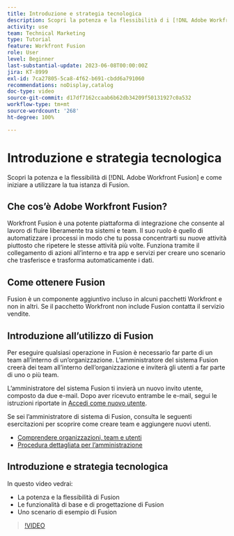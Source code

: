 ```yaml
---
title: Introduzione e strategia tecnologica
description: Scopri la potenza e la flessibilità d i [!DNL Adobe Workfront Fusion] e come iniziare a utilizzare la tua istanza di Fusion.
activity: use
team: Technical Marketing
type: Tutorial
feature: Workfront Fusion
role: User
level: Beginner
last-substantial-update: 2023-06-08T00:00:00Z
jira: KT-8999
exl-id: 7ca27805-5ca8-4f62-b691-cbdd6a791060
recommendations: noDisplay,catalog
doc-type: video
source-git-commit: d17df7162ccaab6b62db34209f50131927c0a532
workflow-type: tm+mt
source-wordcount: '268'
ht-degree: 100%

---
```


# Introduzione e strategia tecnologica

Scopri la potenza e la flessibilità di [!DNL Adobe Workfront Fusion] e come iniziare a utilizzare la tua istanza di Fusion.

## Che cos’è Adobe Workfront Fusion?

Workfront Fusion è una potente piattaforma di integrazione che consente al lavoro di fluire liberamente tra sistemi e team. Il suo ruolo è quello di automatizzare i processi in modo che tu possa concentrarti su nuove attività piuttosto che ripetere le stesse attività più volte. Funziona tramite il collegamento di azioni all’interno e tra app e servizi per creare uno scenario che trasferisce e trasforma automaticamente i dati.

## Come ottenere Fusion

Fusion è un componente aggiuntivo incluso in alcuni pacchetti Workfront e non in altri. Se il pacchetto Workfront non include Fusion contatta il servizio vendite.

## Introduzione all’utilizzo di Fusion

Per eseguire qualsiasi operazione in Fusion è necessario far parte di un team all’interno di un’organizzazione. L’amministratore del sistema Fusion creerà dei team all’interno dell’organizzazione e inviterà gli utenti a far parte di uno o più team.

L’amministratore del sistema Fusion ti invierà un nuovo invito utente, composto da due e-mail. Dopo aver ricevuto entrambe le e-mail, segui le istruzioni riportate in [Accedi come nuovo utente](https://experienceleague.adobe.com/docs/workfront-learn/tutorials-workfront/fusion/welcome-to-workfront-fusion/log-in-as-a-new-user.html?lang=it).

Se sei l’amministratore di sistema di Fusion, consulta le seguenti esercitazioni per scoprire come creare team e aggiungere nuovi utenti.

* [Comprendere organizzazioni, team e utenti](https://experienceleague.adobe.com/docs/workfront-learn/tutorials-workfront/fusion/workfront-fusion-administration/understand-organizations-teams-and-users.html?lang=it)
* [Procedura dettagliata per l’amministrazione](https://experienceleague.adobe.com/docs/workfront-learn/tutorials-workfront/fusion/workfront-fusion-administration/administration-walkthrough.html?lang=it)

## Introduzione e strategia tecnologica

In questo video vedrai:

* La potenza e la flessibilità di Fusion
* Le funzionalità di base e di progettazione di Fusion
* Uno scenario di esempio di Fusion

>[!VIDEO](https://video.tv.adobe.com/v/3416554/?quality=12&learn=on&enablevpops&captions=ita)
